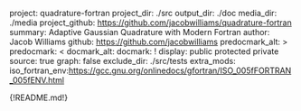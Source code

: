 project: quadrature-fortran
project_dir: ./src
output_dir: ./doc
media_dir: ./media
project_github: https://github.com/jacobwilliams/quadrature-fortran
summary: Adaptive Gaussian Quadrature with Modern Fortran
author: Jacob Williams
github: https://github.com/jacobwilliams
predocmark_alt: >
predocmark: <
docmark_alt:
docmark: !
display: public
         protected
         private
source: true
graph: false
exclude_dir: ./src/tests
extra_mods: iso_fortran_env:https://gcc.gnu.org/onlinedocs/gfortran/ISO_005fFORTRAN_005fENV.html

{!README.md!}
